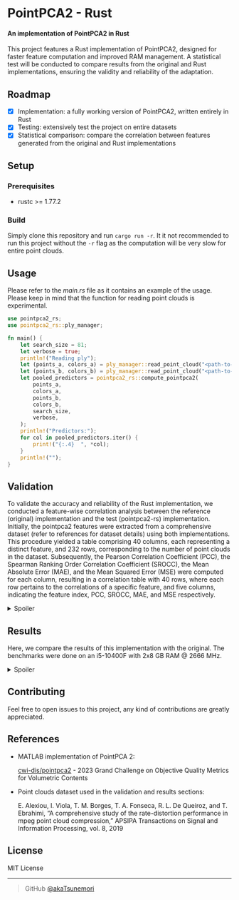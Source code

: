 # PointPCA2 - Rust
#### An implementation of PointPCA2 in Rust

This project features a Rust implementation of PointPCA2, designed for faster feature computation and improved RAM management. A statistical test will be conducted to compare results from the original and Rust implementations, ensuring the validity and reliability of the adaptation.

## Roadmap
- [x] Implementation: a fully working version of PointPCA2, written entirely in Rust
- [x] Testing: extensively test the project on entire datasets
- [x] Statistical comparison: compare the correlation between features generated from the original and Rust implementations

## Setup

### Prerequisites
- rustc >= 1.77.2

### Build
Simply clone this repository and run ```cargo run -r```. It it not recommended to run this project without the ```-r``` flag as the computation will be very slow for entire point clouds.

## Usage
Please refer to the *main.rs* file as it contains an example of the usage. Please keep in mind that the function for reading point clouds is experimental.

```rust
use pointpca2_rs;
use pointpca2_rs::ply_manager;

fn main() {
    let search_size = 81;
    let verbose = true;
    println!("Reading ply");
    let (points_a, colors_a) = ply_manager::read_point_cloud("<path-to-reference>");
    let (points_b, colors_b) = ply_manager::read_point_cloud("<path-to-test>");
    let pooled_predictors = pointpca2_rs::compute_pointpca2(
        points_a,
        colors_a,
        points_b,
        colors_b,
        search_size,
        verbose,
    );
    println!("Predictors:");
    for col in pooled_predictors.iter() {
        print!("{:.4}  ", *col);
    }
    println!("");
}
```

## Validation
To validate the accuracy and reliability of the Rust implementation, we conducted a feature-wise correlation analysis between the reference (original) implementation and the test (pointpca2-rs) implementation. Initially, the pointpca2 features were extracted from a comprehensive dataset (refer to references for dataset details) using both implementations. This procedure yielded a table comprising 40 columns, each representing a distinct feature, and 232 rows, corresponding to the number of point clouds in the dataset. Subsequently, the Pearson Correlation Coefficient (PCC), the Spearman Ranking Order Correlation Coefficient (SROCC), the Mean Absolute Error (MAE), and the Mean Squared Error (MSE) were computed for each column, resulting in a correlation table with 40 rows, where each row pertains to the correlations of a specific feature, and five columns, indicating the feature index, PCC, SROCC, MAE, and MSE respectively.

<details>
    <summary>Spoiler</summary>
<br>

| Feature | PLCC   | SROCC  | MAE    | MSE    |
|---------|--------|--------|--------|--------|
| 1       | 1.0000 | 1.0000 | 0.0000 | 0.0000 |
| 2       | 1.0000 | 1.0000 | 0.0000 | 0.0000 |
| 3       | 1.0000 | 1.0000 | 0.0000 | 0.0000 |
| 4       | 1.0000 | 1.0000 | 0.0001 | 0.0000 |
| 5       | 1.0000 | 1.0000 | 0.0001 | 0.0000 |
| 6       | 1.0000 | 1.0000 | 0.0001 | 0.0000 |
| 7       | 0.9968 | 0.9999 | 0.0016 | 0.0000 |
| 8       | 0.9998 | 1.0000 | 0.0005 | 0.0000 |
| 9       | 0.9999 | 1.0000 | 0.0004 | 0.0000 |
| 10      | 1.0000 | 1.0000 | 0.0001 | 0.0000 |
| 11      | 1.0000 | 1.0000 | 0.0001 | 0.0000 |
| 12      | 1.0000 | 1.0000 | 0.0001 | 0.0000 |
| 13      | 1.0000 | 1.0000 | 0.0000 | 0.0000 |
| 14      | 0.9984 | 0.9998 | 0.0070 | 0.0001 |
| 15      | 0.9993 | 0.9998 | 0.0068 | 0.0002 |
| 16      | 0.9928 | 0.9989 | 0.0134 | 0.0005 |
| 17      | 1.0000 | 0.9985 | 0.0065 | 0.0000 |
| 18      | 1.0000 | 1.0000 | 0.0003 | 0.0000 |
| 19      | 0.9991 | 0.9999 | 0.0123 | 0.0003 |
| 20      | 0.9973 | 0.9998 | 0.0066 | 0.0001 |
| 21      | 0.9618 | 0.9972 | 0.0199 | 0.0012 |
| 22      | 0.9999 | 1.0000 | 0.0026 | 0.0000 |
| 23      | 0.9997 | 1.0000 | 0.0021 | 0.0000 |
| 24      | 0.9997 | 1.0000 | 0.0007 | 0.0000 |
| 25      | 1.0000 | 1.0000 | 0.0002 | 0.0000 |
| 26      | 1.0000 | 1.0000 | 0.0002 | 0.0000 |
| 27      | 1.0000 | 1.0000 | 0.0001 | 0.0000 |
| 28      | 0.8321 | 1.0000 | 0.0013 | 0.0000 |
| 29      | 0.9367 | 1.0000 | 0.0013 | 0.0000 |
| 30      | 0.9953 | 1.0000 | 0.0016 | 0.0000 |
| 31      | 1.0000 | 1.0000 | 0.0001 | 0.0000 |
| 32      | 1.0000 | 1.0000 | 0.0002 | 0.0000 |
| 33      | 0.9999 | 1.0000 | 0.0001 | 0.0000 |
| 34      | 0.9998 | 1.0000 | 0.0004 | 0.0000 |
| 35      | 0.9987 | 1.0000 | 0.0015 | 0.0000 |
| 36      | 1.0000 | 1.0000 | 0.0002 | 0.0000 |
| 37      | 0.9999 | 1.0000 | 0.0003 | 0.0000 |
| 38      | 0.9987 | 0.9999 | 0.0010 | 0.0000 |
| 39      | 0.9981 | 0.9999 | 0.0014 | 0.0000 |
| 40      | 0.9647 | 0.9961 | 0.0032 | 0.0000 |

*Values rounded to 4 decimal places for better readability.*

</details>

## Results
Here, we compare the results of this implementation with the original. The benchmarks were done on an i5-10400F with 2x8 GB RAM @ 2666 MHz.

<details>
    <summary>Spoiler</summary>
<br>

Firstly, we can compare the average time taken for the computation of features for an entire dataset.
<br>

| Implementation | Average time taken (seconds) |
|----------------|------------------------------|
| MATLAB         | 140.1177001453079            |
| pointpca2-rs   | 6.533299344366994            |

We can also calculate the absolute differences between corresponding features and then determine the maximum absolute difference. Additionally, we can compute the standard deviation of these absolute differences and find the highest standard deviation among them.

| Maximum absolute difference | Maximum standard deviation |
|-----------------------------|----------------------------|
| 0.11058533454477848         | 0.027662635634742926       |

Feature sets were derived from each implementation utilizing the entire dataset (refer to references). These features were partitioned into training and testing sets using Leave One Group Out. LazyPredict was employed to fit the training features to the subjective scores from the dataset using all available regressors. Pearson and Spearman correlation coefficients were computed to compare the predicted (test) scores and the subjective (reference) scores, and a comparative plot was generated to visualize the results.

<img src="https://i.imgur.com/oaknzk7.png">
</details>

## Contributing
Feel free to open issues to this project, any kind of contributions are greatly appreciated.

## References
- MATLAB implementation of PointPCA 2:

  [cwi-dis/pointpca2](https://github.com/cwi-dis/pointpca2/) - 2023 Grand Challenge on Objective Quality Metrics for Volumetric Contents

- Point clouds dataset used in the validation and results sections:

  E. Alexiou, I. Viola, T. M. Borges, T. A. Fonseca, R. L. De Queiroz, and T. Ebrahimi, “A comprehensive study of the rate-distortion performance in mpeg point cloud compression,” APSIPA Transactions on Signal and Information Processing, vol. 8, 2019

## License
MIT License

---

> GitHub [@akaTsunemori](https://github.com/akaTsunemori)
